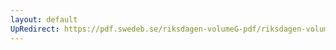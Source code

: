 ```yaml
---
layout: default
UpRedirect: https://pdf.swedeb.se/riksdagen-volumeG-pdf/riksdagen-volumeG-pdf/data/200203/reg_200203.pdf
---
```

